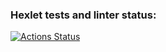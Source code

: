 ### Hexlet tests and linter status:
[![Actions Status](https://github.com/erikando007/python-project-lvl1/workflows/hexlet-check/badge.svg)](https://github.com/erikando007/python-project-lvl1/actions)